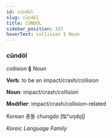 ```yaml
---
id: cündöl
slug: cündöl
title: CÜNDÖL
sidebar_position: 337
hoverText: collision § Noun
---
```


### cündöl

*collision* **§** Noun

**Verb**: to be an impact/crash/collision

**Noun**: impact/crash/collision

**Modifier**: impact/crash/collision-related

Korean 충돌 chungdo [t͡ɕʰuŋdo̞ɭ]

*Koreic Language Family*